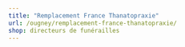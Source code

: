 ```yaml
---
title: "Remplacement France Thanatopraxie"
url: /ougney/remplacement-france-thanatopraxie/
shop: directeurs de funérailles
---
```

